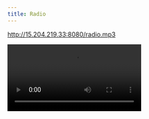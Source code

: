 ```yaml
---
title: Radio
---
```


<http://15.204.219.33:8080/radio.mp3>

<video controls="" autoplay="" name="media"><source src="http://15.204.219.33:8080/radio.mp3" type="audio/mpeg"></video>